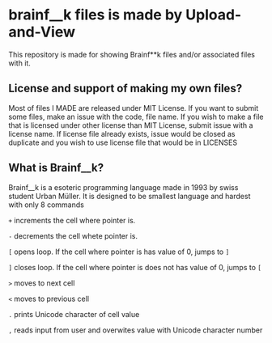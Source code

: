 # brainf__k files is made by Upload-and-View
This repository is made for showing Brainf**k files and/or associated files with it.
## License and support of making my own files?
Most of files I MADE are released under MIT License. If you want to submit some files, make an issue with the code, file name. If you wish to make a file that is licensed under other license than MIT License, submit issue with a license name. If license file already exists, issue would be closed as duplicate and you wish to use license file that would be in LICENSES 
## What is Brainf__k?
Brainf__k is a esoteric programming language made in 1993 by swiss student Urban Müller. It is designed to be smallest language and hardest with only 8 commands


`+` increments the cell where pointer is.


`-` decrements the cell whete pointer is.

`[` opens loop. If the cell where pointer is has value of 0, jumps to `]`


`]` closes loop. If the cell where pointer is does not has value of 0, jumps to `[`


`>` moves to next cell

`<` moves to previous cell

`.` prints Unicode character of cell value

`,` reads input from user and overwites value with Unicode character number
